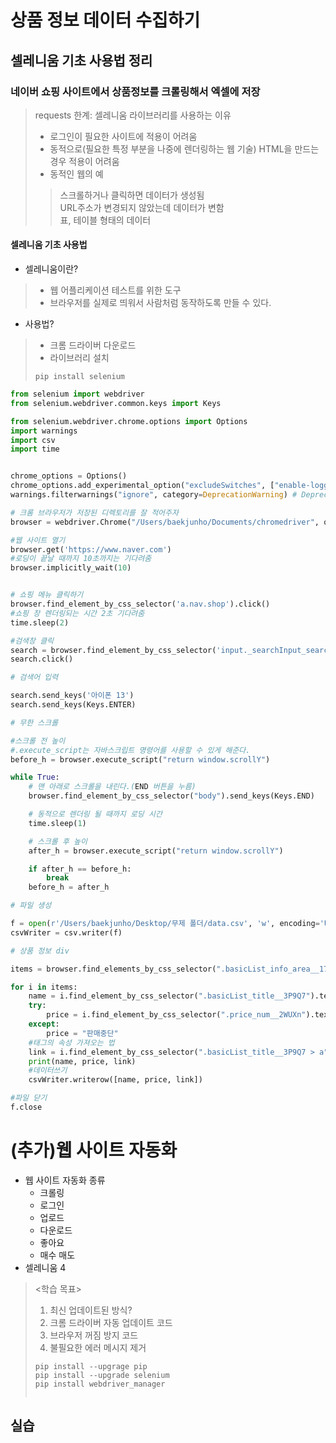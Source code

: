 # 상품 정보 데이터 수집하기   
## 셀레니움 기초 사용법 정리

### 네이버 쇼핑 사이트에서 상품정보를 크롤링해서 엑셀에 저장   

> requests 한계: 셀레니움 라이브러리를 사용하는 이유
> - 로그인이 필요한 사이트에 적용이 어려움   
> - 동적으로(필요한 특정 부분을 나중에 렌더링하는 웹 기술) HTML을 만드는 경우 적용이 어려움
> - 동적인 웹의 예
> > 스크롤하거나 클릭하면 데이터가 생성됨   
  > URL주소가 변경되지 않았는데 데이터가 변함   
  > 표, 테이블 형태의 데이터
  
#### 셀레니움 기초 사용법  
- 셀레니움이란?
> - 웹 어플리케이션 테스트를 위한 도구
> - 브라우저를 실제로 띄워서 사람처럼 동작하도록 만들 수 있다.
- 사용법?
> - 크롬 드라이버 다운로드
> - 라이브러리 설치
> ~~~shell
> pip install selenium
> ~~~
~~~python
from selenium import webdriver
from selenium.webdriver.common.keys import Keys

from selenium.webdriver.chrome.options import Options
import warnings
import csv
import time


chrome_options = Options()
chrome_options.add_experimental_option("excludeSwitches", ["enable-logging"]) # 셀레니움 로그 무시
warnings.filterwarnings("ignore", category=DeprecationWarning) # Deprecated warning 무시 

# 크롬 브라우저가 저장된 디렉토리를 잘 적어주자
browser = webdriver.Chrome("/Users/baekjunho/Documents/chromedriver", options=chrome_options)

#웹 사이트 열기
browser.get('https://www.naver.com')
#로딩이 끝날 때까지 10초까지는 기다려줌
browser.implicitly_wait(10)


# 쇼핑 메뉴 클릭하기
browser.find_element_by_css_selector('a.nav.shop').click()
#쇼핑 창 렌더링되는 시간 2초 기다려줌
time.sleep(2)

#검색창 클릭
search = browser.find_element_by_css_selector('input._searchInput_search_input_QXUFf')
search.click()

# 검색어 입력

search.send_keys('아이폰 13')
search.send_keys(Keys.ENTER)

# 무한 스크롤

#스크롤 전 높이
#.execute_script는 자바스크립트 명령어를 사용할 수 있게 해준다.
before_h = browser.execute_script("return window.scrollY")

while True:
    # 맨 아래로 스크롤을 내린다.(END 버튼을 누름)
    browser.find_element_by_css_selector("body").send_keys(Keys.END)

    # 동적으로 렌더링 될 때까지 로딩 시간
    time.sleep(1)

    # 스크롤 후 높이
    after_h = browser.execute_script("return window.scrollY")

    if after_h == before_h:
        break
    before_h = after_h

# 파일 생성

f = open(r'/Users/baekjunho/Desktop/무제 폴더/data.csv', 'w', encoding='UTF-8', newline='')
csvWriter = csv.writer(f)

# 상품 정보 div

items = browser.find_elements_by_css_selector(".basicList_info_area__17Xyo")

for i in items:
    name = i.find_element_by_css_selector(".basicList_title__3P9Q7").text
    try:
        price = i.find_element_by_css_selector(".price_num__2WUXn").text
    except:
        price = "판매중단"
    #태그의 속성 가져오는 법
    link = i.find_element_by_css_selector(".basicList_title__3P9Q7 > a").get_attribute('href')
    print(name, price, link)
    #데이터쓰기
    csvWriter.writerow([name, price, link])

#파일 닫기
f.close
~~~

# (추가)웹 사이트 자동화
- 웹 사이트 자동화 종류
  - 크롤링
  - 로그인
  - 업로드
  - 다운로드
  - 좋아요
  - 매수 매도
- 셀레니움 4
>  <학습 목표>
> 1. 최신 업데이트된 방식? 
> 2. 크롬 드라이버 자동 업데이트 코드
> 3. 브라우저 꺼짐 방지 코드
> 4. 불필요한 에러 메시지 제거
> ~~~
> pip install --upgrage pip
> pip install --upgrade selenium
> pip install webdriver_manager
> ~~~
>
> ~~~python
> 
> ~~~


## 실습